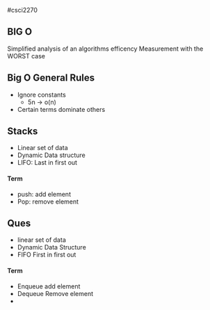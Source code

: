 #csci2270 
## BIG O
Simplified analysis of an algorithms efficency 
Measurement with the WORST case
## Big O General Rules
- Ignore constants
	- 5n -> o(n)
- Certain terms dominate others
## Stacks
- Linear set of data
- Dynamic Data structure
- LIFO: Last in first out
#### Term
- push: add element
- Pop: remove element

## Ques 
- linear set of data
- Dynamic Data Structure
- FIFO First in first out
#### Term
- Enqueue add element 
- Dequeue Remove element
- 